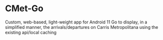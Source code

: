 # CMet-Go
Custom, web-based, light-weight app for Android 11 Go to display, in a simplified manner, the arrivals/departures on Carris Metropolitana using the existing api/local caching
